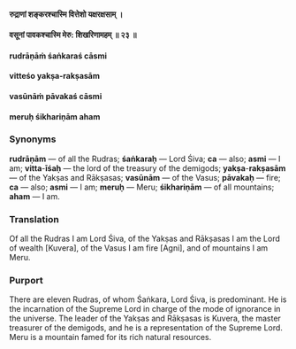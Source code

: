 #### रुद्राणां शङ्करश्चास्मि वित्तेशो यक्षरक्षसाम् ।
#### वसूनां पावकश्चास्मि मेरु: शिखरिणामहम् ॥ २३ ॥

#### rudrāṇāṁ śaṅkaraś cāsmi
#### vitteśo yakṣa-rakṣasām
#### vasūnāṁ pāvakaś cāsmi
#### meruḥ śikhariṇām aham

### Synonyms

**rudrāṇām** — of all the Rudras; **śaṅkaraḥ** — Lord Śiva; **ca** — also; **asmi** — I am; **vitta**-**īśaḥ** — the lord of the treasury of the demigods; **yakṣa**-**rakṣasām** — of the Yakṣas and Rākṣasas; **vasūnām** — of the Vasus; **pāvakaḥ** — fire; **ca** — also; **asmi** — I am; **meruḥ** — Meru; **śikhariṇām** — of all mountains; **aham** — I am.

### Translation

Of all the Rudras I am Lord Śiva, of the Yakṣas and Rākṣasas I am the Lord of wealth [Kuvera], of the Vasus I am fire [Agni], and of mountains I am Meru.

### Purport

There are eleven Rudras, of whom Śaṅkara, Lord Śiva, is predominant. He is the incarnation of the Supreme Lord in charge of the mode of ignorance in the universe. The leader of the Yakṣas and Rākṣasas is Kuvera, the master treasurer of the demigods, and he is a representation of the Supreme Lord. Meru is a mountain famed for its rich natural resources.